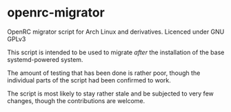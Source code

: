 # openrc-migrator
OpenRC migrator script for Arch Linux and derivatives. Licenced under GNU GPLv3

This script is intended to be used to migrate _after_ the installation of the base systemd-powered system.

The amount of testing that has been done is rather poor, though the individual parts of the script had been confirmed to work.

The script is most likely to stay rather stale and be subjected to very few changes, though the contributions are welcome.
